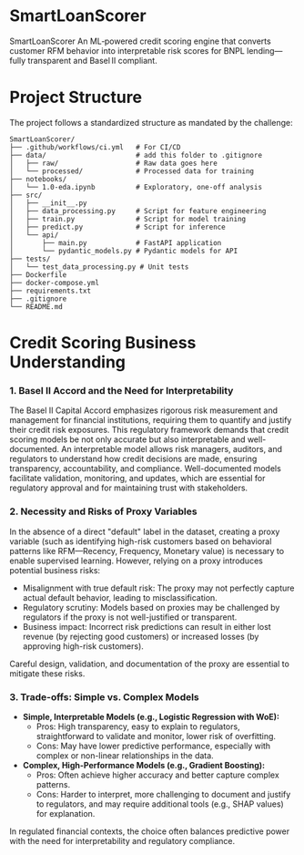 # SmartLoanScorer

SmartLoanScorer An ML‑powered credit scoring engine that converts customer RFM behavior into interpretable risk scores for BNPL lending—fully transparent and Basel II compliant.

# Project Structure

The project follows a standardized structure as mandated by the challenge:

```
SmartLoanScorer/
├── .github/workflows/ci.yml   # For CI/CD
├── data/                      # add this folder to .gitignore
│   ├── raw/                   # Raw data goes here
│   └── processed/             # Processed data for training
├── notebooks/
│   └── 1.0-eda.ipynb          # Exploratory, one-off analysis
├── src/
│   ├── __init__.py
│   ├── data_processing.py     # Script for feature engineering
│   ├── train.py               # Script for model training
│   ├── predict.py             # Script for inference
│   └── api/
│       ├── main.py            # FastAPI application
│       └── pydantic_models.py # Pydantic models for API
├── tests/
│   └── test_data_processing.py # Unit tests
├── Dockerfile
├── docker-compose.yml
├── requirements.txt
├── .gitignore
└── README.md
```

# Credit Scoring Business Understanding

### 1. Basel II Accord and the Need for Interpretability

The Basel II Capital Accord emphasizes rigorous risk measurement and management for financial institutions, requiring them to quantify and justify their credit risk exposures. This regulatory framework demands that credit scoring models be not only accurate but also interpretable and well-documented. An interpretable model allows risk managers, auditors, and regulators to understand how credit decisions are made, ensuring transparency, accountability, and compliance. Well-documented models facilitate validation, monitoring, and updates, which are essential for regulatory approval and for maintaining trust with stakeholders.

### 2. Necessity and Risks of Proxy Variables

In the absence of a direct "default" label in the dataset, creating a proxy variable (such as identifying high-risk customers based on behavioral patterns like RFM—Recency, Frequency, Monetary value) is necessary to enable supervised learning. However, relying on a proxy introduces potential business risks:

- Misalignment with true default risk: The proxy may not perfectly capture actual default behavior, leading to misclassification.
- Regulatory scrutiny: Models based on proxies may be challenged by regulators if the proxy is not well-justified or transparent.
- Business impact: Incorrect risk predictions can result in either lost revenue (by rejecting good customers) or increased losses (by approving high-risk customers).

Careful design, validation, and documentation of the proxy are essential to mitigate these risks.

### 3. Trade-offs: Simple vs. Complex Models

- **Simple, Interpretable Models (e.g., Logistic Regression with WoE):**
  - Pros: High transparency, easy to explain to regulators, straightforward to validate and monitor, lower risk of overfitting.
  - Cons: May have lower predictive performance, especially with complex or non-linear relationships in the data.
- **Complex, High-Performance Models (e.g., Gradient Boosting):**
  - Pros: Often achieve higher accuracy and better capture complex patterns.
  - Cons: Harder to interpret, more challenging to document and justify to regulators, and may require additional tools (e.g., SHAP values) for explanation.

In regulated financial contexts, the choice often balances predictive power with the need for interpretability and regulatory compliance.

